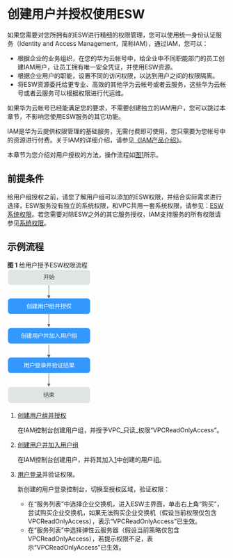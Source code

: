 # 创建用户并授权使用ESW<a name="esw_ug_0012"></a>

如果您需要对您所拥有的ESW进行精细的权限管理，您可以使用统一身份认证服务（Identity and Access Management，简称IAM），通过IAM，您可以：

-   根据企业的业务组织，在您的华为云帐号中，给企业中不同职能部门的员工创建IAM用户，让员工拥有唯一安全凭证，并使用ESW资源。
-   根据企业用户的职能，设置不同的访问权限，以达到用户之间的权限隔离。
-   将ESW资源委托给更专业、高效的其他华为云帐号或者云服务，这些华为云帐号或者云服务可以根据权限进行代运维。

如果华为云帐号已经能满足您的要求，不需要创建独立的IAM用户，您可以跳过本章节，不影响您使用ESW服务的其它功能。

IAM是华为云提供权限管理的基础服务，无需付费即可使用，您只需要为您帐号中的资源进行付费。关于IAM的详细介绍，请参见[《IAM产品介绍》](https://support.huaweicloud.com/productdesc-iam/iam_01_0026.html)。

本章节为您介绍对用户授权的方法，操作流程如[图1](#fig1351611812271)所示。

## 前提条件<a name="section17723185741610"></a>

给用户组授权之前，请您了解用户组可以添加的ESW权限，并结合实际需求进行选择，ESW服务没有独立的系统权限，和VPC共用一套系统权限，请参见：[ESW系统权限](https://support.huaweicloud.com/productdesc-esw/esw_pd_0007.html)。若您需要对除ESW之外的其它服务授权，IAM支持服务的所有权限请参见[系统权限](https://support.huaweicloud.com/permissions/policy_list.html?product=vpc)。

## 示例流程<a name="section1189416161520"></a>

**图 1**  给用户授予ESW权限流程<a name="fig1351611812271"></a>  
![](figures/给用户授予ESW权限流程.png "给用户授予ESW权限流程")

1.  <a name="li10176121316284"></a>[创建用户组并授权](https://support.huaweicloud.com/usermanual-iam/iam_03_0001.html)

    在IAM控制台创建用户组，并授予VPC_只读_权限“VPCReadOnlyAccess”。

2.  [创建用户并加入用户组](https://support.huaweicloud.com/usermanual-iam/iam_02_0001.html)

    在IAM控制台创建用户，并将其加入[1](#li10176121316284)中创建的用户组。

3.  [用户登录](https://support.huaweicloud.com/usermanual-iam/iam_01_0552.html)并验证权限。

    新创建的用户登录控制台，切换至授权区域，验证权限：

    -   在“服务列表”中选择企业交换机，进入ESW主界面，单击右上角“购买”，尝试购买企业交换机，如果无法购买企业交换机（假设当前权限仅包含VPCReadOnlyAccess），表示“VPCReadOnlyAccess”已生效。
    -   在“服务列表”中选择弹性云服务器（假设当前策略仅包含VPCReadOnlyAccess），若提示权限不足，表示“VPCReadOnlyAccess”已生效。


